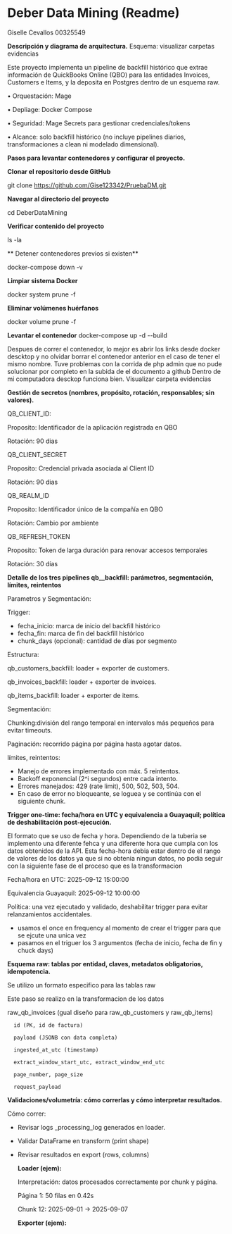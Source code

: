 # Deber Data Mining (Readme)

Giselle Cevallos 00325549


**Descripción y diagrama de arquitectura.** 
Esquema: visualizar carpetas evidencias

Este proyecto implementa un pipeline de backfill histórico que extrae información de QuickBooks Online (QBO) para las entidades Invoices, Customers e Items, y la deposita en Postgres dentro de un esquema raw.

•	Orquestación: Mage

•	Depliage: Docker Compose

•	Seguridad: Mage Secrets para gestionar credenciales/tokens

•	Alcance: solo backfill histórico (no incluye pipelines diarios, transformaciones a clean ni modelado dimensional).

**Pasos para levantar contenedores y configurar el proyecto.**

**Clonar el repositorio desde GitHub**

git clone https://github.com/Gise123342/PruebaDM.git

**Navegar al directorio del proyecto**

cd DeberDataMining

**Verificar contenido del proyecto**

ls -la

** Detener contenedores previos si existen**

docker-compose down -v

 **Limpiar sistema Docker**
 
docker system prune -f

**Eliminar volúmenes huérfanos**

docker volume prune -f

**Levantar el contenedor**
docker-compose up -d --build

Despues de correr el contenedor, lo mejor es abrir los links desde docker descktop y no olvidar
borrar el contenedor anterior en el caso de tener el mismo nombre.
Tuve problemas con la corrida de php admin que no pude solucionar por completo en la subida de el documento a github
Dentro de mi computadora desckop funciona bien. Visualizar carpeta evidencias

**Gestión de secretos (nombres, propósito, rotación, responsables; sin valores).**




QB_CLIENT_ID:

Proposito: Identificador de la aplicación registrada en QBO

Rotación: 90 dias



QB_CLIENT_SECRET

Proposito: Credencial privada asociada al Client ID

Rotación: 90 dias

QB_REALM_ID

Proposito: Identificador único de la compañía en QBO

Rotación: Cambio por ambiente

QB_REFRESH_TOKEN

Proposito: Token de larga duración para renovar accesos temporales

Rotación: 30 días



**Detalle de los tres pipelines qb__backfill: parámetros, segmentación, límites, reintentos**

Parametros y Segmentación:

Trigger:
-	fecha_inicio: marca de inicio del backfill histórico
-	fecha_fin: marca de fin del backfill histórico 
-	chunk_days (opcional): cantidad de días por segmento

Estructura:

qb_customers_backfill: loader + exporter de customers.

qb_invoices_backfill: loader + exporter de invoices.

qb_items_backfill:  loader + exporter de items.

Segmentación:

Chunking:división del rango temporal en intervalos más pequeños para evitar timeouts.

Paginación: recorrido página por página hasta agotar datos.

límites, reintentos:
-	Manejo de errores implementado con máx. 5 reintentos.
-	Backoff exponencial (2^i segundos) entre cada intento.
-	Errores manejados: 429 (rate limit), 500, 502, 503, 504.
-	 En caso de error no bloqueante, se loguea y se continúa con el siguiente chunk.

**Trigger one-time: fecha/hora en UTC y equivalencia a Guayaquil; política de deshabilitación post-ejecución.**

El formato que se uso de fecha y hora. Dependiendo de la tuberia se implemento una diferente fehca y una diferente hora que cumpla con los datos obtenidos de la API. Esta fecha-hora debia estar dentro de el rango de valores de los datos ya que si no obtenia ningun datos, no podia seguir con la siguiente fase de el proceso que es la transformacion

Fecha/hora en UTC: 2025-09-12 15:00:00 

Equivalencia Guayaquil: 2025-09-12 10:00:00

Política: una vez ejecutado y validado, deshabilitar trigger para evitar relanzamientos accidentales.
- usamos el once en frequency al momento de crear el trigger para que se ejcute una unica vez
- pasamos en el triguer los 3 argumentos (fecha de inicio, fecha de fin y chuck days)

**Esquema raw: tablas por entidad, claves, metadatos obligatorios, idempotencia.**

Se utilizo un formato especifico para las tablas raw

Este paso se realizo en la transformacion de los datos 

raw_qb_invoices (gual diseño para raw_qb_customers y raw_qb_items)

      id (PK, id de factura)

      payload (JSONB con data completa)

      ingested_at_utc (timestamp)

      extract_window_start_utc, extract_window_end_utc

      page_number, page_size

      request_payload


**Validaciones/volumetría: cómo correrlas y cómo interpretar resultados.** 

Cómo correr:
- Revisar logs _processing_log generados en loader.
- Validar DataFrame en transform (print shape)
- Revisar resultados en export (rows, columns)

  **Loader (ejem):**
  
  Interpretación: datos procesados correctamente por chunk y página.
  
  Página 1: 50 filas en 0.42s
  
  Chunk 12: 2025-09-01 → 2025-09-07
  

  **Exporter (ejem):**
 
